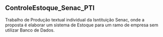## ControleEstoque_Senac_PTI
Trabalho de Produção textual individual da Isntituição Senac, onde a proposta é elaborar um sistema de Estoque para um ramo de empresa sem utilizar Banco de Dados. 
